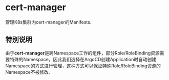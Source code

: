 # cert-manager

管理K8s集群内cert-manager的Manifests.

## 特别说明

由于**cert-manager**是跨Namespace工作的组件，部分Role/RoleBinding资源需要特殊的Namespace，因此我们选择在ArgoCD创建Application时自动创建Namespace的方式进行管理，这种方式可以保证特殊Role/RoleBinding资源的Namespace不被修改.
